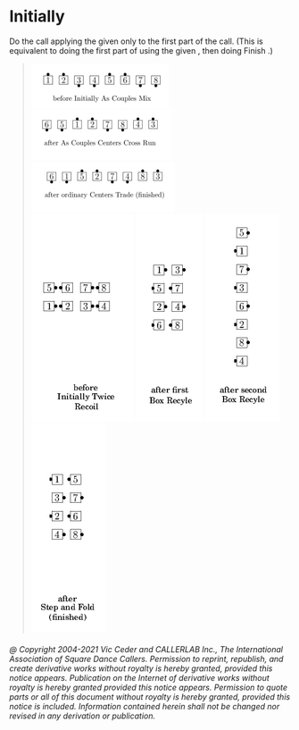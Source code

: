 
# Initially <concept> <anything>


Do the <anything> call applying the given <concept> only to the first part of the call.
(This is equivalent to doing the first part of <anything> using the given <concept>,
then doing Finish
<anything>.)


> 
> ![alt](initially-1.png)
> ![alt](initially-2.png)
> ![alt](initially-3.png)  
> ![alt](initially-4.png)
> ![alt](initially-5.png)
> ![alt](initially-6.png)
> ![alt](initially-7.png)
> 
###### @ Copyright 2004-2021 Vic Ceder and CALLERLAB Inc., The International Association of Square Dance Callers. Permission to reprint, republish, and create derivative works without royalty is hereby granted, provided this notice appears. Publication on the Internet of derivative works without royalty is hereby granted provided this notice appears. Permission to quote parts or all of this document without royalty is hereby granted, provided this notice is included. Information contained herein shall not be changed nor revised in any derivation or publication.
